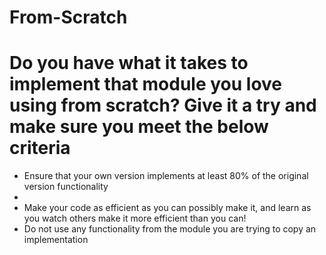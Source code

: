 # From-Scratch
<h1>Do you have what it takes to implement that module you love using from scratch? Give it a try and make sure you meet the below criteria</h2>


<ul>
    <li>Ensure that your own version implements at least 80% of the original version functionality<li>
    <li>Make your code as efficient as you can possibly make it, and learn as you watch others make it more efficient than you can!</li>
    <li>Do not use any functionality from the module you are trying to copy an implementation</li>
</ul>
